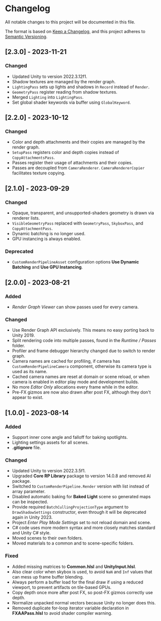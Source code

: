 # Changelog

All notable changes to this project will be documented in this file.

The format is based on [Keep a Changelog](https://keepachangelog.com/en/1.0.0/),
and this project adheres to [Semantic Versioning](https://semver.org/spec/v2.0.0.html).

## [2.3.0] - 2023-11-21

### Changed

- Updated Unity to version 2022.3.12f1.
- Shadow textures are managed by the render graph.
- `LightingPass` sets up lights and shadows in `Record` instead of `Render`.
- `GeometryPass` register reading from shadow textures.
- Merged `Lighting` into `LightingPass`.
- Set global shader keywords via buffer using `GlobalKeyword`.

## [2.2.0] - 2023-10-12

### Changed

- Color and depth attachments and their copies are managed by the render graph.
- `SetupPass` registers color and depth copies instead of `CopyAttachmentsPass`.
- Passes register their usage of attachments and their copies.
- Passes are decoupled from `CameraRenderer`. `CameraRendererCopier` facilitates texture copying.

## [2.1.0] - 2023-09-29

### Changed

- Opaque, transparent, and unsupported-shaders geometry is drawn via renderer lists.
- `VisibleGeometryPass` replaced with `GeometryPass`, `SkyboxPass`, and `CopyAttachmentPass`.
- Dynamic batching is no longer used.
- GPU instancing is always enabled.

### Deprecated

- `CustomRenderPipelineAsset` configuration options **Use Dynamic Batching** and **Use GPU Instancing**. 

## [2.0.0] - 2023-08-21

### Added

- _Render Graph Viewer_ can show passes used for every camera.

### Changed

- Use Render Graph API exclusively. This means no easy porting back to Unity 2019.
- Split rendering code into multiple passes, found in the _Runtime / Passes_ folder.
- Profiler and frame debugger hierarchy changed due to switch to render graph.
- Camera names are cached for profiling, if camera has `CustomRenderPipelineCamera` component, otherwise its camera type is used as its name.
- Cached camera names are reset at domain or scene reload, or when camera is enabled in editor play mode and development builds.
- No more _Editor Only_ allocations every frame while in the editor.
- Pre-FX gizmos are now also drawn after post FX,  although they don't appear to exist.

## [1.0.0] - 2023-08-14

### Added

- Support inner cone angle and falloff for baking spotlights.
- Lighting settings assets for all scenes.
- **.gitignore** file.

### Changed

- Updated Unity to version 2022.3.5f1.
- Upgraded **Core RP Library** package to version 14.0.8 and removed AI package.
- Switched to `CustomRenderPipeline.Render` version with list instead of array parameter.
- Disabled automatic baking for **Baked Light** scene so generated maps can be inspected.
- Provide required `BatchCullingProjectionType` argument to `DrawShadowSettings` constructor, even through it will be deprecated again in Unity 2023.
- Project _Enter Play Mode Settings_ set to not reload domain and scene.
- C# code uses more modern syntax and more closely matches standard and Unity C# style.
- Moved scenes to their own folders.
- Moved materials to a common and to scene-specific folders.

### Fixed

- Added missing matrices to **Common.hlsl** and **UnityInput.hlsl**.
- Also clear color when skybox is used, to avoid `NaN` and `Inf` values that can mess up frame buffer blending.
- Always perform a buffer load for the final draw if using a reduced viewport, to prevent artifacts on tile-based GPUs.
- Copy depth once more after post FX, so post-FX gizmos correctly use depth.
- Normalize unpacked normal vectors because Unity no longer does this.
- Removed duplicate for-loop iterator variable declaration in **FXAAPass.hlsl** to avoid shader compiler warning.
